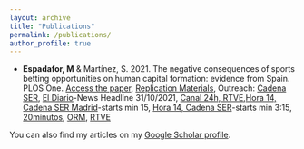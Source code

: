 ```yaml
---
layout: archive
title: "Publications"
permalink: /publications/
author_profile: true
---
```


- **Espadafor, M** & Martínez, S. 2021. The negative consequences of sports betting opportunities on human capital formation: evidence from Spain. PLOS One. [Access the paper](https://journals.plos.org/plosone/article/metrics?id=10.1371/journal.pone.0258857), [Replication Materials](https://doi.org/10.7910/DVN/K4NSBK), Outreach: [Cadena SER](https://cadenaser.com/ser/2021/10/31/sociedad/1635675473_674477.html), [El Diario](https://www.eldiario.es/sociedad/abrir-casas-apuestas-cerca-institutos-baja-rendimiento-escolar-barrios-humildes_1_8440297.html)-News Headline 31/10/2021, [Canal 24h, RTVE](),[Hora 14, Cadena SER Madrid](https://play.cadenaser.com/audio/regional_centro_hora14madrid_20211031_140509_143000/)-starts min 15, [Hora 14, Cadena SER](https://prisa-es.mc.tritondigital.com/BOLETINES_SER_PODCAST_1043_P/media/playser/audio/202110/31/1635678903_8194.mp3)-starts min 3:15, [20minutos](https://www.20minutos.es/noticia/4879784/0/casas-de-apuestas-y-rendimiento-escolar/), [ORM](https://www.orm.es/programas/turno-de-noche/turno-de-noche-mar-canizares-cuando-se-abre-una-casa-de-apuestas-en-los-barrios-desaventajados-la-nota-media-de-selectividad-baja-un-0-5/), [RTVE](https://www.rtve.es/noticias/20211107/casas-apuestas-proximidad-colegios-barrios/2211660.shtml) 

You can also find my articles on my [Google Scholar profile](https://scholar.google.com/citations?user=ehRMwhQAAAAJ&hl=es&oi=ao).

